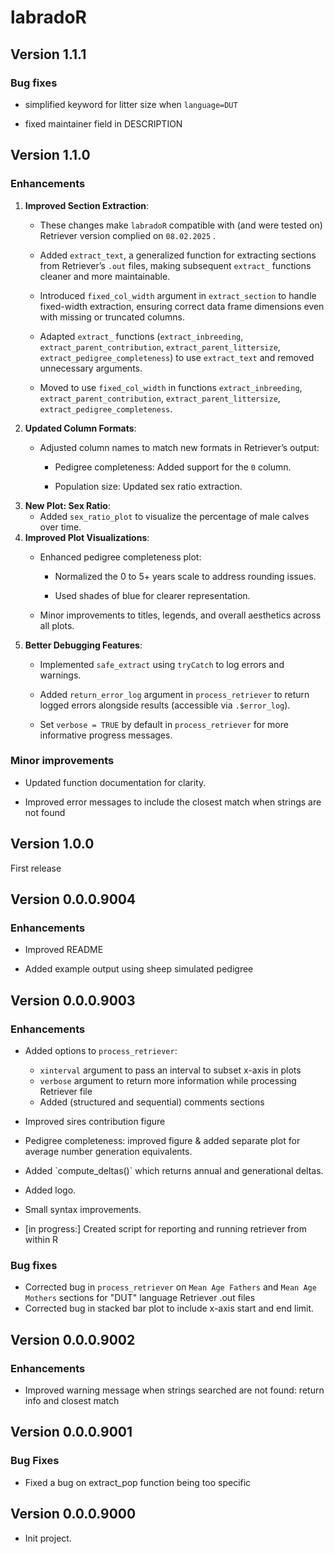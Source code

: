 # labradoR

## Version 1.1.1

### Bug fixes

-   simplified keyword for litter size when `language=DUT`

-   fixed maintainer field in DESCRIPTION

## Version 1.1.0

### Enhancements

1.  **Improved Section Extraction**:
    -   These changes make `labradoR` compatible with (and were tested on) Retriever version complied on `08.02.2025` .

    -   Added `extract_text`, a generalized function for extracting sections from Retriever’s `.out` files, making subsequent `extract_` functions cleaner and more maintainable.

    -   Introduced `fixed_col_width` argument in `extract_section` to handle fixed-width extraction, ensuring correct data frame dimensions even with missing or truncated columns.

    -   Adapted `extract_` functions (`extract_inbreeding`, `extract_parent_contribution`, `extract_parent_littersize`, `extract_pedigree_completeness`) to use `extract_text` and removed unnecessary arguments.

    -   Moved to use `fixed_col_width` in functions `extract_inbreeding`, `extract_parent_contribution`, `extract_parent_littersize`, `extract_pedigree_completeness`.
2.  **Updated Column Formats**:
    -   Adjusted column names to match new formats in Retriever’s output:

        -   Pedigree completeness: Added support for the `0` column.

        -   Population size: Updated sex ratio extraction.
3.  **New Plot: Sex Ratio**:
    -   Added `sex_ratio_plot` to visualize the percentage of male calves over time.
4.  **Improved Plot Visualizations**:
    -   Enhanced pedigree completeness plot:

        -   Normalized the 0 to 5+ years scale to address rounding issues.

        -   Used shades of blue for clearer representation.

    -   Minor improvements to titles, legends, and overall aesthetics across all plots.
5.  **Better Debugging Features**:
    -   Implemented `safe_extract` using `tryCatch` to log errors and warnings.

    -   Added `return_error_log` argument in `process_retriever` to return logged errors alongside results (accessible via `.$error_log`).

    -   Set `verbose = TRUE` by default in `process_retriever` for more informative progress messages.

### Minor improvements

-   Updated function documentation for clarity.

-   Improved error messages to include the closest match when strings are not found

## Version 1.0.0

First release

## Version 0.0.0.9004

### Enhancements

-   Improved README

-   Added example output using sheep simulated pedigree

## Version 0.0.0.9003

### Enhancements

-   Added options to `process_retriever`:

    -   `xinterval` argument to pass an interval to subset x-axis in plots
    -   `verbose` argument to return more information while processing Retriever file
    -   Added (structured and sequential) comments sections

-   Improved sires contribution figure

-   Pedigree completeness: improved figure & added separate plot for average number generation equivalents.

-   Added \`compute_deltas()\` which returns annual and generational deltas.

-   Added logo.

-   Small syntax improvements.

-   [in progress:] Created script for reporting and running retriever from within R

### Bug fixes

-   Corrected bug in `process_retriever` on `Mean Age Fathers` and `Mean Age Mothers` sections for "DUT" language Retriever .out files
-   Corrected bug in stacked bar plot to include x-axis start and end limit.

## Version 0.0.0.9002

### Enhancements

-   Improved warning message when strings searched are not found: return info and closest match

## Version 0.0.0.9001

### Bug Fixes

-   Fixed a bug on extract_pop function being too specific

## Version 0.0.0.9000

-   Init project.
